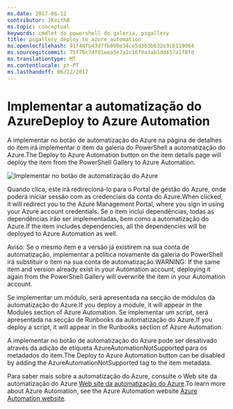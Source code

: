 ```yaml
---
ms.date: 2017-06-12
contributor: JKeithB
ms.topic: conceptual
keywords: cmdlet do powershell do galeria, psgallery
title: psgallery_deploy_to_azure_automation
ms.openlocfilehash: 91f48fb43d7fb099e34ce5d3b3b632e3cb119d64
ms.sourcegitcommit: 75f70c7df01eea5e7a2c16f9a3ab1dd437a1f8fd
ms.translationtype: MT
ms.contentlocale: pt-PT
ms.lasthandoff: 06/12/2017
---
```

<a name="deploy-to-azure-automation"></a><span data-ttu-id="1dc6a-103">Implementar a automatização do Azure</span><span class="sxs-lookup"><span data-stu-id="1dc6a-103">Deploy to Azure Automation</span></span>
===========================

<span data-ttu-id="1dc6a-104">A implementar no botão de automatização do Azure na página de detalhes do item irá implementar o item da galeria do PowerShell a automatização do Azure.</span><span class="sxs-lookup"><span data-stu-id="1dc6a-104">The Deploy to Azure Automation button on the item details page will deploy the item from the PowerShell Gallery to Azure Automation.</span></span>

![Implementar no botão de automatização do Azure](Images/DeployToAzureAutomationButton.png)

<span data-ttu-id="1dc6a-106">Quando clica, este irá redirecioná-lo para o Portal de gestão do Azure, onde poderá iniciar sessão com as credenciais da conta do Azure.</span><span class="sxs-lookup"><span data-stu-id="1dc6a-106">When clicked, it will redirect you to the Azure Management Portal, where you sign in using your Azure account credentials.</span></span>
<span data-ttu-id="1dc6a-107">Se o item inclui dependências, todas as dependências irão ser implementadas, bem como a automatização do Azure.</span><span class="sxs-lookup"><span data-stu-id="1dc6a-107">If the item includes dependencies, all the dependencies will be deployed to Azure Automation as well.</span></span>

<span data-ttu-id="1dc6a-108">Aviso: Se o mesmo item e a versão já existirem na sua conta de automatização, implementar a política novamente da galeria do PowerShell irá substituir o item na sua conta de automatização.</span><span class="sxs-lookup"><span data-stu-id="1dc6a-108">WARNING:  If the same item and version already exist in your Automation account, deploying it again from the PowerShell Gallery will overwrite the item in your Automation account.</span></span>

<span data-ttu-id="1dc6a-109">Se implementar um módulo, será apresentada na secção de módulos da automatização do Azure.</span><span class="sxs-lookup"><span data-stu-id="1dc6a-109">If you deploy a module, it will appear in the Modules section of Azure Automation.</span></span>  <span data-ttu-id="1dc6a-110">Se implementar um script, será apresentada na secção de Runbooks da automatização do Azure.</span><span class="sxs-lookup"><span data-stu-id="1dc6a-110">If you deploy a script, it will appear in the Runbooks section of Azure Automation.</span></span>

<span data-ttu-id="1dc6a-111">A implementar no botão de automatização do Azure pode ser desativado através da adição de etiqueta AzureAutomationNotSupported para os metadados do item.</span><span class="sxs-lookup"><span data-stu-id="1dc6a-111">The Deploy to Azure Automation button can be disabled by adding the AzureAutomationNotSupported tag to the item metadata.</span></span>

<span data-ttu-id="1dc6a-112">Para saber mais sobre a automatização do Azure, consulte o Web site da automatização do Azure [Web site da automatização do Azure](http://azure.microsoft.com/en-us/services/automation/).</span><span class="sxs-lookup"><span data-stu-id="1dc6a-112">To learn more about Azure Automation, see the Azure Automation website [Azure Automation website](http://azure.microsoft.com/en-us/services/automation/).</span></span>

